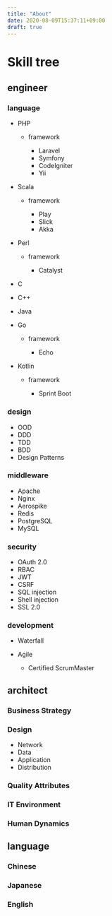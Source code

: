 ```yaml
---
title: "About"
date: 2020-08-09T15:37:11+09:00
draft: true
---
```


# Skill tree

## engineer

### language

- PHP

	- framework

		- Laravel
		- Symfony
		- CodeIgniter
		- Yii

- Scala

	- framework

		- Play
		- Slick
		- Akka

- Perl

	- framework

		- Catalyst

- C
- C++
- Java
- Go

	- framework

		- Echo

- Kotlin

	- framework

		- Sprint Boot

### design

- OOD
- DDD
- TDD
- BDD
- Design Patterns

### middleware

- Apache
- Nginx
- Aerospike
- Redis
- PostgreSQL
- MySQL

### security

- OAuth 2.0
- RBAC
- JWT
- CSRF
- SQL injection
- Shell injection
- SSL 2.0

### development

- Waterfall
- Agile

	- Certified ScrumMaster

## architect

### Business Strategy

### Design

- Network
- Data
- Application
- Distribution

### Quality Attributes

### IT Environment

### Human Dynamics

## language

### Chinese

### Japanese

### English
